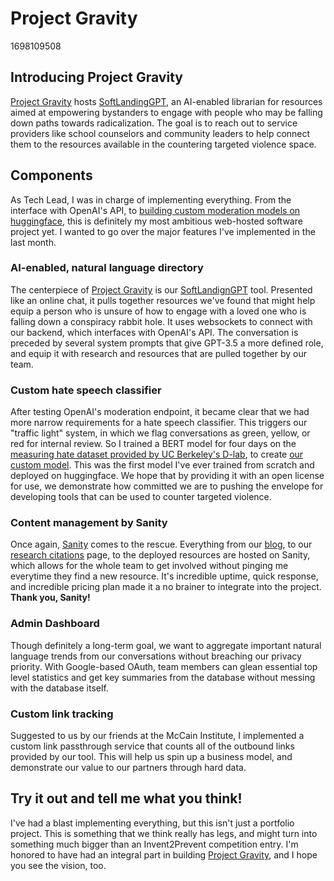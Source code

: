 # Project Gravity

1698109508

## Introducing Project Gravity

<a href='https://projectgravity.io' target="_blank" class="text-black dark:text-neutral">Project Gravity</a> hosts <a href='https://projectgravity.io/chat' target="_blank" class="text-black dark:text-neutral">SoftLandingGPT</a>, an AI-enabled librarian for resources aimed at empowering bystanders to engage with people who may be falling down paths towards radicalization. The goal is to reach out to service providers like school counselors and community leaders to help connect them to the resources available in the countering targeted violence space.

## Components

As Tech Lead, I was in charge of implementing everything. From the interface with OpenAI's API, to <a href='https://huggingface.co/moonstripe/hate_speech_classification_v1' target="_blank" class="text-black dark:text-neutral">building custom moderation models on huggingface</a>, this is definitely my most ambitious web-hosted software project yet. I wanted to go over the major features I've implemented in the last month.

### AI-enabled, natural language directory

The centerpiece of <a href='https://projectgravity.io' target="_blank" class="text-black dark:text-neutral">Project Gravity</a> is our <a href='https://projectgravity.io/chat' target="_blank" class="text-black dark:text-neutral">SoftLandignGPT</a> tool. Presented like an online chat, it pulls together resources we've found that might help equip a person who is unsure of how to engage with a loved one who is falling down a conspiracy rabbit hole. It uses websockets to connect with our backend, which interfaces with OpenAI's API. The conversation is preceded by several system prompts that give GPT-3.5 a more defined role, and equip it with research and resources that are pulled together by our team.

### Custom hate speech classifier

After testing OpenAI's moderation endpoint, it became clear that we had more narrow requirements for a hate speech classifier. This triggers our "traffic light" system, in which we flag conversations as green, yellow, or red for internal review. So I trained a BERT model for four days on the <a href='https://huggingface.co/datasets/ucberkeley-dlab/measuring-hate-speech' target="_blank" class="text-black dark:text-neutral">measuring hate dataset provided by UC Berkeley's D-lab</a>, to create <a href='https://huggingface.co/moonstripe/hate_speech_classification_v1' target="_blank" class="text-black dark:text-neutral">our custom model</a>. This was the first model I've ever trained from scratch and deployed on huggingface. We hope that by providing it with an open license for use, we demonstrate how committed we are to pushing the envelope for developing tools that can be used to counter targeted violence.

### Content management by Sanity

Once again, <a href='https://www.sanity.io/' target="_blank" class="text-black dark:text-neutral">Sanity</a> comes to the rescue. Everything from our <a href='https://projectgravity.io/blog' target="_blank" class="text-black dark:text-neutral">blog</a>, to our <a href='https://projectgravity.io/research' target="_blank" class="text-black dark:text-neutral">research citations</a> page, to the deployed resources are hosted on Sanity, which allows for the whole team to get involved without pinging me everytime they find a new resource. It's incredible uptime, quick response, and incredible pricing plan made it a no brainer to integrate into the project. **Thank you, Sanity!**

### Admin Dashboard

Though definitely a long-term goal, we want to aggregate important natural language trends from our conversations without breaching our privacy priority. With Google-based OAuth, team members can glean essential top level statistics and get key summaries from the database without messing with the database itself.

### Custom link tracking

Suggested to us by our friends at the McCain Institute, I implemented a custom link passthrough service that counts all of the outbound links provided by our tool. This will help us spin up a business model, and demonstrate our value to our partners through hard data.

## Try it out and tell me what you think!

I've had a blast implementing everything, but this isn't just a portfolio project. This is something that we think really has legs, and might turn into something much bigger than an Invent2Prevent competition entry. I'm honored to have had an integral part in building <a href='https://projectgravity.io' target="_blank" class="text-black dark:text-neutral">Project Gravity</a>, and I hope you see the vision, too.